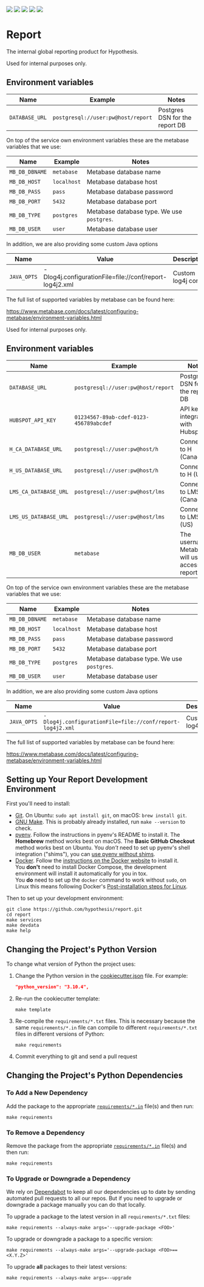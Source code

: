 <a href="https://github.com/hypothesis/report/actions/workflows/ci.yml?query=branch%3Amain"><img src="https://img.shields.io/github/workflow/status/hypothesis/report/CI/main"></a>
<a><img src="https://img.shields.io/badge/python-3.8-success"></a>
<a href="https://github.com/hypothesis/report/blob/main/LICENSE"><img src="https://img.shields.io/badge/license-BSD--2--Clause-success"></a>
<a href="https://github.com/hypothesis/cookiecutters/tree/main/pyapp"><img src="https://img.shields.io/badge/cookiecutter-pyapp-success"></a>
<a href="https://black.readthedocs.io/en/stable/"><img src="https://img.shields.io/badge/code%20style-black-000000"></a>

# Report

The internal global reporting product for Hypothesis.

Used for internal purposes only.

## Environment variables


| Name                              | Example                                | Notes                                           | 
|-----------------------------------|----------------------------------------|-------------------------------------------------|
| `DATABASE_URL`                    | `postgresql://user:pw@host/report`        | Postgres DSN for the report DB                                   |


On top of the service own environment variables these are the metabase variables that we use:


| Name                              | Example                                | Notes                                           | 
|-----------------------------------|----------------------------------------|-------------------------------------------------|
| `MB_DB_DBNAME`                    | `metabase`        | Metabase database name                                   |
| `MB_DB_HOST`                    | `localhost`        | Metabase database host                                   |
| `MB_DB_PASS`                    | `pass`        | Metabase database password                                   |
| `MB_DB_PORT`                    | `5432`        | Metabase database port                                   |
| `MB_DB_TYPE`                    | `postgres`        | Metabase database type. We use `postgres`. |
| `MB_DB_USER`                    | `user`        | Metabase database user                                   |

In addition, we are also providing some custom Java options

| Name           | Value                                                | Description           |
|----------------|------------------------------------------------------|-----------------------|
| `JAVA_OPTS`    |-Dlog4j.configurationFile=file://conf/report-log4j2.xml| Custom log4j config   |

The full list of supported variables by metabase can be found here:

https://www.metabase.com/docs/latest/configuring-metabase/environment-variables.html

Used for internal purposes only.

## Environment variables

| Name                    | Example                                | Notes                                                  |
|-------------------------|----------------------------------------|--------------------------------------------------------|
| `DATABASE_URL`          | `postgresql://user:pw@host/report`     | Postgres DSN for the report DB                         |
| `HUBSPOT_API_KEY`       | `01234567-89ab-cdef-0123-456789abcdef` | API key for integration with Hubspot                   |
| `H_CA_DATABASE_URL`     | `postgresql://user:pw@host/h`          | Connection to H (Canada)                               |
| `H_US_DATABASE_URL`     | `postgresql://user:pw@host/h`          | Connection to H (US)                                   |
| `LMS_CA_DATABASE_URL`   | `postgresql://user:pw@host/lms`        | Connection to LMS (Canada)                             |
| `LMS_US_DATABASE_URL`   | `postgresql://user:pw@host/lms`        | Connection to LMS (US)                                 |
| `MB_DB_USER`            | `metabase`                             | The username Metabase will use to access the report DB |

On top of the service own environment variables these are the metabase variables that we use:

| Name           | Example     | Notes                                      |
|----------------|-------------|--------------------------------------------|
| `MB_DB_DBNAME` | `metabase`  | Metabase database name                     |
| `MB_DB_HOST`   | `localhost` | Metabase database host                     |
| `MB_DB_PASS`   | `pass`      | Metabase database password                 |
| `MB_DB_PORT`   | `5432`      | Metabase database port                     |
| `MB_DB_TYPE`   | `postgres`  | Metabase database type. We use `postgres`. |
| `MB_DB_USER`   | `user`      | Metabase database user                     |

In addition, we are also providing some custom Java options

| Name        | Value                                                     | Description         |
|-------------|-----------------------------------------------------------|---------------------|
| `JAVA_OPTS` | `-Dlog4j.configurationFile=file://conf/report-log4j2.xml` | Custom log4j config |

The full list of supported variables by metabase can be found here:

https://www.metabase.com/docs/latest/configuring-metabase/environment-variables.html

## Setting up Your Report Development Environment

First you'll need to install:

* [Git](https://git-scm.com/).
  On Ubuntu: `sudo apt install git`, on macOS: `brew install git`.
* [GNU Make](https://www.gnu.org/software/make/).
  This is probably already installed, run `make --version` to check.
* [pyenv](https://github.com/pyenv/pyenv).
  Follow the instructions in pyenv's README to install it.
  The **Homebrew** method works best on macOS.
  The **Basic GitHub Checkout** method works best on Ubuntu.
  You _don't_ need to set up pyenv's shell integration ("shims"), you can
  [use pyenv without shims](https://github.com/pyenv/pyenv#using-pyenv-without-shims).
* [Docker](https://docs.docker.com/install/).
  Follow the [instructions on the Docker website](https://docs.docker.com/install/)
  to install it.  
  You **don't** need to install Docker Compose, the development environment
  will install it automatically for you in tox.  
  You **do** need to set up the `docker` command to work without `sudo`,
  on Linux this means following Docker's [Post-installation steps for Linux](https://docs.docker.com/engine/install/linux-postinstall/).

Then to set up your development environment:

```terminal
git clone https://github.com/hypothesis/report.git
cd report
make services
make devdata
make help
```

## Changing the Project's Python Version

To change what version of Python the project uses:

1. Change the Python version in the
   [cookiecutter.json](.cookiecutter/cookiecutter.json) file. For example:

   ```json
   "python_version": "3.10.4",
   ```

2. Re-run the cookiecutter template:

   ```terminal
   make template
   ```

3. Re-compile the `requirements/*.txt` files.
   This is necessary because the same `requirements/*.in` file can compile to
   different `requirements/*.txt` files in different versions of Python:

   ```terminal
   make requirements
   ```

4. Commit everything to git and send a pull request

## Changing the Project's Python Dependencies

### To Add a New Dependency

Add the package to the appropriate [`requirements/*.in`](requirements/)
file(s) and then run:

```terminal
make requirements
```

### To Remove a Dependency

Remove the package from the appropriate [`requirements/*.in`](requirements)
file(s) and then run:

```terminal
make requirements
```

### To Upgrade or Downgrade a Dependency

We rely on [Dependabot](https://github.com/dependabot) to keep all our
dependencies up to date by sending automated pull requests to all our repos.
But if you need to upgrade or downgrade a package manually you can do that
locally.

To upgrade a package to the latest version in all `requirements/*.txt` files:

```terminal
make requirements --always-make args='--upgrade-package <FOO>'
```

To upgrade or downgrade a package to a specific version:

```terminal
make requirements --always-make args='--upgrade-package <FOO>==<X.Y.Z>'
```

To upgrade **all** packages to their latest versions:

```terminal
make requirements --always-make args=--upgrade
```
